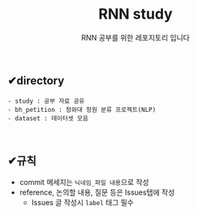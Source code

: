 <div align="center"><h1>RNN study</h1>  
RNN 공부를 위한 레포지토리 입니다</div>
<br>
<br>

## ✔directory 
```
- study : 공부 자료 공유
- bh_petition : 청와대 청원 분류 프로젝트(NLP)
- dataset : 데이터셋 모음
```
<br>

## ✔규칙
- commit 메세지는 `닉네임_파일 내용`으로 작성
- reference, 논의할 내용, 질문 등은 Issues탭에 작성
  - Issues 글 작성시 `label` 태그 필수
